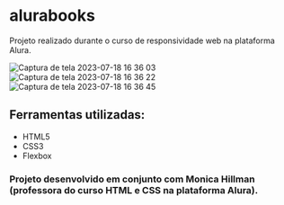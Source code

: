 # alurabooks
Projeto realizado durante o curso de responsividade web na plataforma Alura.

![Captura de tela 2023-07-18 16 36 03](https://github.com/Weberstefani/alurabooks/assets/123468744/594ef47d-13bc-460b-b29b-a43b7bd19eb4)
![Captura de tela 2023-07-18 16 36 22](https://github.com/Weberstefani/alurabooks/assets/123468744/d28bd949-dead-4db7-a4a9-3ceec13adabc)
![Captura de tela 2023-07-18 16 36 45](https://github.com/Weberstefani/alurabooks/assets/123468744/d25cbc98-504a-4090-b42a-b3f99999519a)

## Ferramentas utilizadas:
* HTML5
* CSS3
* Flexbox

### Projeto desenvolvido em conjunto com Monica Hillman (professora do curso HTML e CSS na plataforma Alura).


